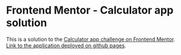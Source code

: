 # Frontend Mentor - Calculator app solution

This is a solution to the [Calculator app challenge on Frontend Mentor](https://www.frontendmentor.io/challenges/calculator-app-9lteq5N29). <br />
[Link to the application deployed on github pages](https://h1do.github.io/Calculator-JS-App/).

